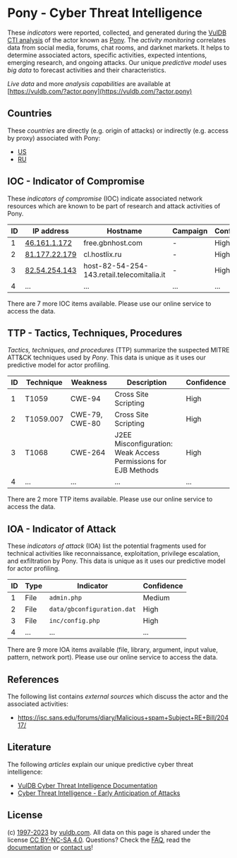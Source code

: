 # Pony - Cyber Threat Intelligence

These _indicators_ were reported, collected, and generated during the [VulDB CTI analysis](https://vuldb.com/?kb.cti) of the actor known as [Pony](https://vuldb.com/?actor.pony). The _activity monitoring_ correlates data from social media, forums, chat rooms, and darknet markets. It helps to determine associated actors, specific activities, expected intentions, emerging research, and ongoing attacks. Our unique _predictive model_ uses _big data_ to forecast activities and their characteristics.

_Live data_ and more _analysis capabilities_ are available at [https://vuldb.com/?actor.pony](https://vuldb.com/?actor.pony)

## Countries

These _countries_ are directly (e.g. origin of attacks) or indirectly (e.g. access by proxy) associated with Pony:

* [US](https://vuldb.com/?country.us)
* [RU](https://vuldb.com/?country.ru)

## IOC - Indicator of Compromise

These _indicators of compromise_ (IOC) indicate associated network resources which are known to be part of research and attack activities of Pony.

ID | IP address | Hostname | Campaign | Confidence
-- | ---------- | -------- | -------- | ----------
1 | [46.161.1.172](https://vuldb.com/?ip.46.161.1.172) | free.gbnhost.com | - | High
2 | [81.177.22.179](https://vuldb.com/?ip.81.177.22.179) | cl.hostlix.ru | - | High
3 | [82.54.254.143](https://vuldb.com/?ip.82.54.254.143) | host-82-54-254-143.retail.telecomitalia.it | - | High
4 | ... | ... | ... | ...

There are 7 more IOC items available. Please use our online service to access the data.

## TTP - Tactics, Techniques, Procedures

_Tactics, techniques, and procedures_ (TTP) summarize the suspected MITRE ATT&CK techniques used by _Pony_. This data is unique as it uses our predictive model for actor profiling.

ID | Technique | Weakness | Description | Confidence
-- | --------- | -------- | ----------- | ----------
1 | T1059 | CWE-94 | Cross Site Scripting | High
2 | T1059.007 | CWE-79, CWE-80 | Cross Site Scripting | High
3 | T1068 | CWE-264 | J2EE Misconfiguration: Weak Access Permissions for EJB Methods | High
4 | ... | ... | ... | ...

There are 2 more TTP items available. Please use our online service to access the data.

## IOA - Indicator of Attack

These _indicators of attack_ (IOA) list the potential fragments used for technical activities like reconnaissance, exploitation, privilege escalation, and exfiltration by Pony. This data is unique as it uses our predictive model for actor profiling.

ID | Type | Indicator | Confidence
-- | ---- | --------- | ----------
1 | File | `admin.php` | Medium
2 | File | `data/gbconfiguration.dat` | High
3 | File | `inc/config.php` | High
4 | ... | ... | ...

There are 9 more IOA items available (file, library, argument, input value, pattern, network port). Please use our online service to access the data.

## References

The following list contains _external sources_ which discuss the actor and the associated activities:

* https://isc.sans.edu/forums/diary/Malicious+spam+Subject+RE+Bill/20417/

## Literature

The following _articles_ explain our unique predictive cyber threat intelligence:

* [VulDB Cyber Threat Intelligence Documentation](https://vuldb.com/?kb.cti)
* [Cyber Threat Intelligence - Early Anticipation of Attacks](https://www.scip.ch/en/?labs.20201022)

## License

(c) [1997-2023](https://vuldb.com/?kb.changelog) by [vuldb.com](https://vuldb.com/?kb.about). All data on this page is shared under the license [CC BY-NC-SA 4.0](https://creativecommons.org/licenses/by-nc-sa/4.0/). Questions? Check the [FAQ](https://vuldb.com/?kb.faq), read the [documentation](https://vuldb.com/?kb) or [contact us](https://vuldb.com/?contact)!
